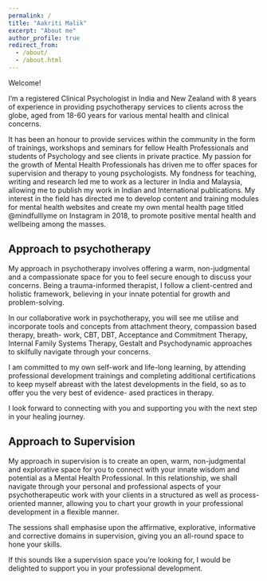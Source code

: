 ```yaml
---
permalink: /
title: "Aakriti Malik"
excerpt: "About me"
author_profile: true
redirect_from:
  - /about/
  - /about.html
---
```


Welcome!

I’m a registered Clinical Psychologist in India and New Zealand with 8 years of experience in providing psychotherapy services to clients across the globe, aged from 18-60 years for various mental health and clinical concerns.

It has been an honour to provide services within the community in the form of trainings, workshops and seminars for fellow Health Professionals and students of Psychology and see clients in private practice. My passion for the growth of Mental Health Professionals has driven me to offer spaces for supervision and therapy to young psychologists. My fondness for teaching, writing and research led me to work as a lecturer in India and Malaysia, allowing me to publish my work in Indian and International publications. My interest in the field has directed me to develop content and training modules for mental health websites and create my own mental health page titled @mindfulllyme on Instagram in 2018, to promote positive mental health and wellbeing among the masses.

 

## Approach to psychotherapy

My approach in psychotherapy involves offering a warm, non-judgmental and a compassionate space for you to feel secure enough to discuss your concerns. Being a trauma-informed therapist, I follow a client-centred and holistic framework, believing in your innate potential for growth and problem-solving.

In our collaborative work in psychotherapy, you will see me utilise and incorporate tools and concepts from attachment theory, compassion based therapy, breath- work, CBT, DBT, Acceptance and Commitment Therapy, Internal Family Systems Therapy, Gestalt and Psychodynamic approaches to skilfully navigate through your concerns.

I am committed to  my own self-work and life-long learning,  by attending professional development trainings and completing additional certifications to keep myself abreast with the latest developments in the field, so as to offer you the very best of evidence- ased practices in therapy.

I look forward to connecting with you and supporting you with the next step in your healing journey.


## Approach to Supervision

My approach in supervision is to create an open, warm, non-judgmental and explorative space for you to connect with your innate wisdom and potential as a Mental Health Professional. In this relationship, we shall navigate through your personal and professional aspects of your psychotherapeutic work with your clients in a structured as well as process- oriented manner, allowing you to chart your growth in your professional development in a flexible manner.

The sessions shall emphasise upon the affirmative, explorative, informative and corrective domains in supervision, giving you an all-round space to hone your skills.

If this sounds like a supervision space you’re looking for, I would be delighted to support you in your professional development.



